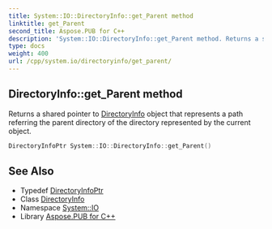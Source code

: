 ```yaml
---
title: System::IO::DirectoryInfo::get_Parent method
linktitle: get_Parent
second_title: Aspose.PUB for C++
description: 'System::IO::DirectoryInfo::get_Parent method. Returns a shared pointer to DirectoryInfo object that represents a path referring the parent directory of the directory represented by the current object in C++.'
type: docs
weight: 400
url: /cpp/system.io/directoryinfo/get_parent/
---
```

## DirectoryInfo::get_Parent method


Returns a shared pointer to [DirectoryInfo](../) object that represents a path referring the parent directory of the directory represented by the current object.

```cpp
DirectoryInfoPtr System::IO::DirectoryInfo::get_Parent()
```

## See Also

* Typedef [DirectoryInfoPtr](../../../system/directoryinfoptr/)
* Class [DirectoryInfo](../)
* Namespace [System::IO](../../)
* Library [Aspose.PUB for C++](../../../)
